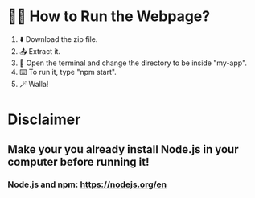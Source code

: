 # 👨‍💻 How to Run the Webpage? 

1) ⬇️ Download the zip file. 
2) 📤 Extract it. 
3) 🤖 Open the terminal and change the directory to be inside "my-app".
4) ⌨️ To run it, type "npm start".
5) 🪄 Walla!

# Disclaimer
## Make your you already install Node.js in your computer before running it!

### Node.js and npm: https://nodejs.org/en
